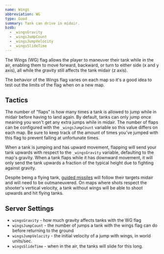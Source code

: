 ```yaml
---
name: Wings
abbreviation: WG
type: Good
summary: Tank can drive in midair.
bzdb:
  - _wingsGravity
  - _wingsJumpCount
  - _wingsJumpVelocity
  - _wingsSlideTime
---
```


The Wings (WG) flag allows the player to maneuver their tank while in the air, enabling them to move forward, backward, or turn to either side (x and y axis), all while the gravity still affects the tank midair (z axis).

The behavior of the Wings flag varies on each map so it's a good idea to test out the limits of the flag when on a new map.

## Tactics

The number of "flaps" is how many times a tank is allowed to jump while in midair before having to land again. By default, tanks can only jump once meaning you won't get any extra jumps while in midair. The number of flaps can be configured with the `_wingsJumpCount` variable so this value differs on each map. Be sure to keep track of the amount of times you've jumped with this flag to prevent falling at unfortunate times.

When a tank is jumping and has upward movement, flapping will send your tank upwards with respect to the `_wingsGravity` variable, defaulting to the map's gravity. When a tank flaps while it has downward movement, it will only send the tank upwards a fraction of the typical height due to fighting against gravity.

Despite being a flying tank, [guided missiles](../guided-missile/) will follow their targets midair and will need to be outmaneuvered. On maps where shots respect the shooter's vertical velocity, a tank without wings will be able to shoot upwards and hit flying tanks.

## Server Settings

- `wingsGravity` - how much gravity affects tanks with the WG flag
- `wingsJumpCount` - the number of jumps a tank with the wings flag can do before returning to the ground
- `wingsJumpVelocity` - the initial velocity of a jump with wings, in world units/sec.
- `wingsSlideTime` - when in the air, the tanks will slide for this long.

